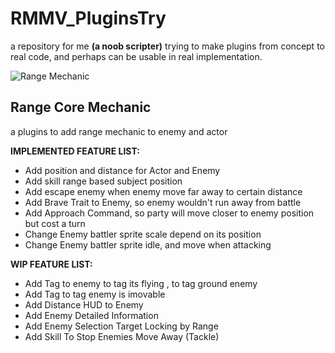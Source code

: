 # RMMV_PluginsTry
a repository for me **(a noob scripter)** trying to make plugins from concept to real code, and perhaps can be usable in real implementation.

![Range Mechanic](https://user-images.githubusercontent.com/87144416/125204145-f7cfbd00-e2a5-11eb-9380-23144d598c3f.jpg "Battle Range Core Mechanic RMMV")

## Range Core Mechanic
a plugins to add range mechanic to enemy and actor

**IMPLEMENTED FEATURE LIST:**
- Add position and distance for Actor and Enemy
- Add skill range based subject position
- Add escape enemy when enemy move far away to certain distance
- Add Brave Trait to Enemy, so enemy wouldn't run away from battle
- Add Approach Command, so party will move closer to enemy position but cost a turn
- Change Enemy battler sprite scale depend on its position
- Change Enemy battler sprite idle, and move when attacking

**WIP FEATURE LIST:**
- Add Tag <FLY> to enemy to tag its flying , <GROUND> to tag ground enemy
- Add Tag <IMOVABLE> to tag enemy is imovable
- Add Distance HUD to Enemy
- Add Enemy Detailed Information
- Add Enemy Selection Target Locking by Range
- Add Skill To Stop Enemies Move Away (Tackle)
